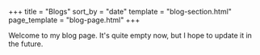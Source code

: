 +++
title = "Blogs"
sort_by = "date"
template = "blog-section.html"
page_template = "blog-page.html"
+++

Welcome to my blog page. It's quite empty now, but I hope to update it in the future.